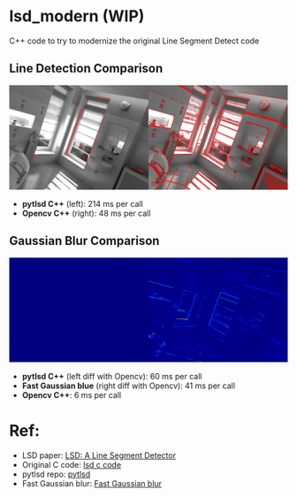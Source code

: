 # lsd_modern (WIP)
 C++ code to try to modernize the original Line Segment Detect code

## Line Detection Comparison
![LSD](https://github.com/ibaiGorordo/lsd_modern/blob/main/doc/img/lines.jpg)

- **pytlsd C++** (left): 214 ms per call
- **Opencv C++** (right): 48 ms per call

## Gaussian Blur Comparison
![Gaussian blur](https://github.com/ibaiGorordo/lsd_modern/blob/main/doc/img/gaussian_blur_diff.png)

- **pytlsd C++** (left diff with Opencv): 60 ms per call
- **Fast Gaussian blue** (right diff with Opencv): 41 ms per call
- **Opencv C++**: 6 ms per call

# Ref:
- LSD paper: [LSD: A Line Segment Detector](https://www.ipol.im/pub/art/2012/gjmr-lsd/)
- Original C code: [lsd c code](https://github.com/theWorldCreator/LSD)
- pytlsd repo: [pytlsd](https://github.com/rpautrat/pytlsd)
- Fast Gaussian blur: [Fast Gaussian blur](http://blog.ivank.net/fastest-gaussian-blur.html)


